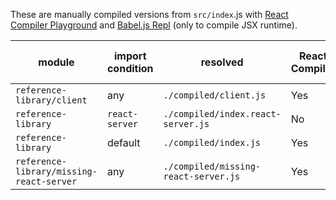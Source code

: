 These are manually compiled versions from `src/index`.js with [React Compiler Playground](https://playground.react.dev/) and [Babel.js Repl](https://babeljs.io/repl) (only to compile JSX runtime).

| module                                   | import condition | resolved                             | React Compiler | Server-Client boundary | Valid environment |
|------------------------------------------|------------------|--------------------------------------|----------------|------------------------|-------------------|
| `reference-library/client`               | any              | `./compiled/client.js`               | Yes            | Yes                    | client-only       |
| `reference-library`                      | `react-server`   | `./compiled/index.react-server.js`   | No             | No                     | any               |
| `reference-library`                      | default          | `./compiled/index.js`   | Yes            | No                     | client-only       |
| `reference-library/missing-react-server` | any              | `./compiled/missing-react-server.js` | Yes            | No                     | client-only       |
